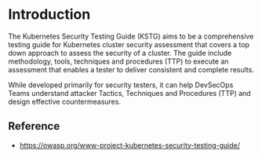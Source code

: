 # Introduction

The Kubernetes Security Testing Guide (KSTG) aims to be a comprehensive testing guide for Kubernetes cluster security assessment that covers a top down approach to assess the security of a cluster. The guide include methodology, tools, techniques and procedures (TTP) to execute an assessment that enables a tester to deliver consistent and complete results.

While developed primarily for security testers, it can help DevSecOps Teams understand attacker Tactics, Techniques and Procedures (TTP) and design effective countermeasures.

## Reference

* https://owasp.org/www-project-kubernetes-security-testing-guide/
